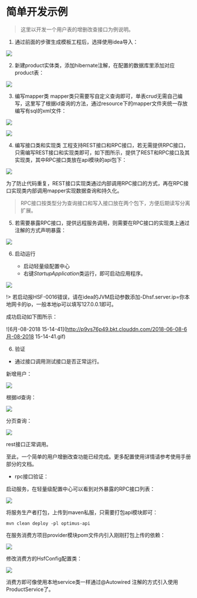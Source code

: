 # 简单开发示例

> 这里以开发一个用户表的增删改查接口为例说明。

1. 通过前面的步骤生成模板工程后，选择使用idea导入：      

 ![](http://p9vs76p49.bkt.clouddn.com/2018-07-10-15311897970065.jpg)

2. 新建product实体类，添加hibernate注解，在配置的数据库里添加对应product表：

 ![](http://p9vs76p49.bkt.clouddn.com/2018-09-02-15358721935476.jpg)

3. 编写mapper类
mapper类只需要写自定义查询即可，单表crud无需自己编写，这里写了根据id查询的方法，通过resource下的mapper文件夹统一存放编写有sql的xml文件：

 ![](http://p9vs76p49.bkt.clouddn.com/2018-09-02-15358723390455.jpg)
 
 ![](http://p9vs76p49.bkt.clouddn.com/2018-09-02-15358724297266.jpg)

4. 编写接口类和实现类
工程支持REST接口和RPC接口，若无需提供RPC接口，只需编写REST接口和实现类即可，如下图所示，提供了REST和RPC接口及其实现类，其中RPC接口类放在api模块的api包下：
 
 ![](http://p9vs76p49.bkt.clouddn.com/2018-09-02-15358725859454.jpg)

 为了防止代码重复，REST接口实现类通过内部调用RPC接口的方式，再在RPC接口实现类内部调用mapper实现数据查询和持久化。

 > RPC接口按类型分为查询接口和写入接口放在两个包下，方便后期读写分离扩展。
 
5. 若需要暴露RPC接口，提供远程服务调用，则需要在RPC接口的实现类上通过注解的方式声明暴露：

 ![](http://p9vs76p49.bkt.clouddn.com/2018-09-02-15358728175982.jpg)

6. 启动运行

    * 启动轻量级配置中心
    * 右键*StartupApplication*类运行，即可启动应用程序。

 ![](http://p9vs76p49.bkt.clouddn.com/2018-07-10-15312333702425.jpg)


!> 若启动报HSF-0016错误，请在idea的JVM启动参数添加-Dhsf.server.ip=你本地网卡的ip，一般本地ip可以填写127.0.0.1即可。
 
成功启动如下图所示：
 
![6月-08-2018 15-14-41](http://p9vs76p49.bkt.clouddn.com/2018-06-08-6月-08-2018 15-14-41.gif)

6. 验证

 - 通过接口调用测试接口是否正常运行。

 新增用户：

 ![](http://p9vs76p49.bkt.clouddn.com/2018-06-08-15284425842634.jpg)

 根据id查询：

 ![](http://p9vs76p49.bkt.clouddn.com/2018-06-08-15284426530345.jpg)

 分页查询：

 ![](http://p9vs76p49.bkt.clouddn.com/2018-06-08-15284426781377.jpg)

 rest接口正常调用。
 
 至此，一个简单的用户增删改查功能已经完成。更多配置使用详情请参考使用手册部分的文档。
 
- rpc接口验证：
 
 启动服务，在轻量级配置中心可以看到对外暴露的RPC接口列表：
 
 ![](http://p9vs76p49.bkt.clouddn.com/2018-09-02-15358741137979.jpg)
 
 将服务生产者打包，上传到maven私服，只需要打包api模块即可：
 
 ```
 mvn clean deploy -pl optimus-api
 ```
 
 在服务消费方项目provider模块pom文件内引入刚刚打包上传的依赖：
 
 ![](http://p9vs76p49.bkt.clouddn.com/2018-09-02-15358751731444.jpg)
 
 修改消费方的HsfConfig配置类：
 
 ![](http://p9vs76p49.bkt.clouddn.com/2018-09-02-15358758725768.jpg)

消费方即可像使用本地service类一样通过@Autowired 注解的方式引入使用ProductService了。


